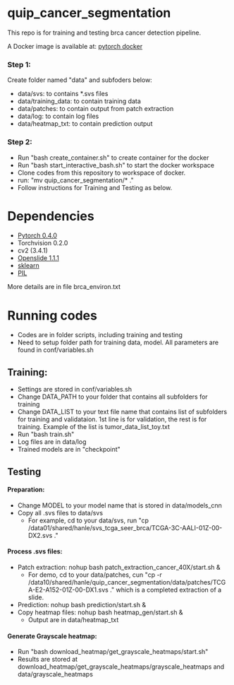 # quip_cancer_segmentation

This repo is for training and testing brca cancer detection pipeline.

A Docker image is available at: [pytorch docker](https://cloud.docker.com/repository/docker/hanle/brca-pipeline-image)

### Step 1:
Create folder named "data" and subfoders below:

- data/svs: to contains *.svs files
- data/training_data: to contain training data
- data/patches: to contain output from patch extraction
- data/log: to contain log files
- data/heatmap_txt: to contain prediction output

### Step 2:
- Run "bash create_container.sh" to create container for the docker
- Run "bash start_interactive_bash.sh" to start the docker workspace
- Clone codes from this repository to workspace of docker.
- run: "mv quip_cancer_segmentation/* ."
- Follow instructions for Training and Testing as below.

# Dependencies

 - [Pytorch 0.4.0](http://pytorch.org/)
 - Torchvision 0.2.0
 - cv2 (3.4.1)
 - [Openslide 1.1.1](https://openslide.org/api/python/)
 - [sklearn](https://scikit-learn.org/stable/)
 - [PIL](https://pillow.readthedocs.io/en/3.1.x/reference/Image.html)
 
 More details are in file brca_environ.txt

# Running codes
- Codes are in folder scripts, including training and testing
- Need to setup folder path for training data, model. All parameters are found in conf/variables.sh
## Training:
- Settings are stored in conf/variables.sh
- Change DATA_PATH to your folder that contains all subfolders for training
- Change DATA_LIST to your text file name that contains list of subfolders for training and validataion. 1st line is for validation, the rest is for training. Example of the list is tumor_data_list_toy.txt 
- Run "bash train.sh"
- Log files are in data/log
- Trained models are in "checkpoint"

## Testing
#### Preparation:
- Change MODEL to your model name that is stored in data/models_cnn
- Copy all .svs files to data/svs
  + For example, cd to your data/svs, run "cp /data01/shared/hanle/svs_tcga_seer_brca/TCGA-3C-AALI-01Z-00-DX2.svs ."
#### Process .svs files:
- Patch extraction: nohup bash patch_extraction_cancer_40X/start.sh &
  + For demo, cd to your data/patches, cun "cp -r /data10/shared/hanle/quip_cancer_segmentation/data/patches/TCGA-E2-A152-01Z-00-DX1.svs ." which is a completed extraction of a slide.
- Prediction: nohup bash prediction/start.sh &
- Copy heatmap files: nohup bash heatmap_gen/start.sh &
  + Output are in data/heatmap_txt
#### Generate Grayscale heatmap: 
  + Run "bash download_heatmap/get_grayscale_heatmaps/start.sh"
  + Results are stored at download_heatmap/get_grayscale_heatmaps/grayscale_heatmaps and data/grayscale_heatmaps
